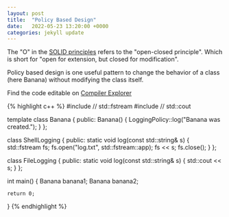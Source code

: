 ```yaml
---
layout: post
title:  "Policy Based Design"
date:   2022-05-23 13:20:00 +0000
categories: jekyll update
---
```


The "O" in the [SOLID principles](https://medium.com/mindorks/solid-principles-explained-with-examples-79d1ce114ace) refers to the "open-closed principle".
Which is short for "open for extension, but closed for modification".

Policy based design is one useful pattern to change the behavior of a class (here Banana) without modifying the class itself.

Find the code editable on [Compiler Explorer](https://godbolt.org/z/hMjGGEo93)

{% highlight c++ %}
#include <fstream> // std::fstream
#include <iostream> // std::cout

template <class LoggingPolicy>
class Banana {
   public:
    Banana() { LoggingPolicy::log("Banana was created."); }
};

class ShellLogging {
   public:
    static void log(const std::string& s) {
        std::fstream fs;
        fs.open("log.txt", std::fstream::app);
        fs << s;
        fs.close();
    }
};

class FileLogging {
   public:
    static void log(const std::string& s) { std::cout << s; }
};

int main() {
    Banana<ShellLogging> banana1;
    Banana<FileLogging> banana2;

    return 0;
}
{% endhighlight %}
